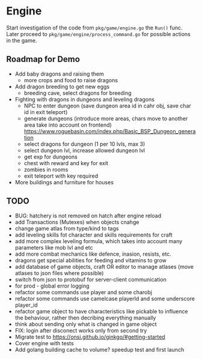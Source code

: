 # Engine

Start investigation of the code from `pkg/game/engine.go` the `Run()` func.
Later proceed to `pkg/game/engine/process_command.go` for possible actions in the game.

## Roadmap for Demo
- Add baby dragons and raising them
  - more crops and food to raise dragons
- Add dragon breeding to get new eggs
  - breeding cave, select dragons for breeding
- Fighting with dragons in dungeons and leveling dragons
  - NPC to enter dungeon (save dungeon area id in cahr obj, save char id in exit teleport)
  - generate dungeons (introduce more areas, chars move to another area take into account on frontend) https://www.roguebasin.com/index.php/Basic_BSP_Dungeon_generation
  - select dragons for dungeon (1 per 10 lvls, max 3)
  - select dungeon lvl, increase allowed dungeon lvl
  - get exp for dungeons
  - chest with reward and key for exit
  - zombies in rooms
  - exit teleport with key required
- More buildings and furniture for houses

## TODO
- BUG: hatchery is not removed on hatch after engine reload
- add Transactions (Mutexes) when objects cnahge
- change game atlas from type/kind to tags
- add leveling skills fot character and skills requirements for craft
- add more complex leveling formula, which takes into account many parameters like mob lvl and etc
- add more combat mechanics like defence, inasion, resists, etc.
- dragons get special abilities for feeding and vitamins to grow
- add database of game objects, craft OR editor to manage atlases (move atlases to json files where possible)
- switch from json to protobuf for server-client communication
- for prod - global error logging
- refactor some commands use player and some charobj
- refactor some commands use camelcase playerId and some underscore player_id
- refactor game object to have characteristics like pickable to influence the behaviour, rather then decribing everything manually
- think about sending only what is changed in game object
- FIX: login after disconect works only from second try
- Migrate test to https://onsi.github.io/ginkgo/#getting-started
- Cover engine with tests
- Add golang building cache to volume? speedup test and first launch